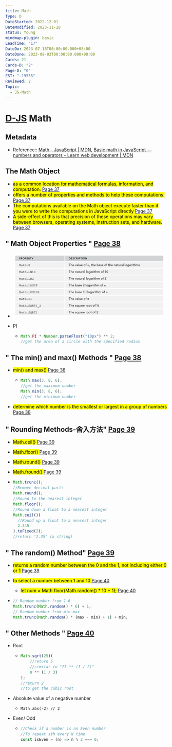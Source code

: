```yaml
---
title: Math
Type: D
DateStarted: 2022-12-01
DateModified: 2023-11-28
status: Young
mindmap-plugin: basic
LeadTime: "17"
DateDo: 2023-07-18T00:00:00.000+08:00
DateDone: 2023-08-03T00:00:00.000+08:00
Cards: 21
Cards-D: "2"
Page-D: "0"
EST: "-19555"
Reviewed: 2
Topic:
  - JS-Math
---
```


# [D-JS](O-JS.md) Math

## Metadata

- Reference:: [Math - JavaScript | MDN](https://developer.mozilla.org/en-US/docs/Web/JavaScript/Reference/Global_Objects/Math), [Basic math in JavaScript — numbers and operators - Learn web development | MDN](https://developer.mozilla.org/en-US/docs/Learn/JavaScript/First_steps/Math)

## The Math Object

- <mark class="hltr-yellow "> as a common location for mathematical formulas, information, and computation. </mark> [Page 37](zotero://open-pdf/library/items/6CRSJHBD?page=37&annotation=VPZPIDZL)
- <mark class="hltr-yellow "> offers a number of properties and methods to help these computations. </mark> [Page 37](zotero://open-pdf/library/items/6CRSJHBD?page=37&annotation=LYTKBR3G)
- <mark class="hltr-yellow "> The computations available on the Math object execute faster than if you were to write the computations in JavaScript directly </mark> [Page 37](zotero://open-pdf/library/items/6CRSJHBD?page=37&annotation=AGTN3RFT)
- <mark class="hltr-yellow "> A side-effect of this is that precision of these operations may vary between browsers, operating systems, instruction sets, and hardware. </mark> [Page 37](zotero://open-pdf/library/items/6CRSJHBD?page=37&annotation=JMXPAXA3)

## " Math Object Properties " [Page 38 ](zotero://open-pdf/library/items/6CRSJHBD?page=38&annotation=DNAZUPG4)

- ![](./z-Assets/C05BasicReferenceTypes-38-x45-y370.png)
- PI

  - ```js
    Math.PI * Number.parseFloat("10px") ** 2;
    //get the area of a circle with the specified radius
    ```

## " The min() and max() Methods " [Page 38 ](zotero://open-pdf/library/items/6CRSJHBD?page=38&annotation=VHB44J9M)

- <mark class="hltr-orange "> min() and max() </mark> [Page 38](zotero://open-pdf/library/items/6CRSJHBD?page=38&annotation=7Y9MS5Q8)

  - ```js
    Math.max(3, 8, 6);
    //get the maximum number
    Math.min(3, 8, 6);
    //get the minimum number
    ```

- <mark class="hltr-yellow "> determine which number is the smallest or largest in a group of numbers </mark> [Page 38](zotero://open-pdf/library/items/6CRSJHBD?page=38&annotation=47GLXH82)

## " Rounding Methods-舍入方法" [Page 39 ](zotero://open-pdf/library/items/6CRSJHBD?page=39&annotation=IU6BVY3Y)

- <mark class="hltr-orange "> Math.ceil() </mark> [Page 39](zotero://open-pdf/library/items/6CRSJHBD?page=39&annotation=S7VVU943)
- <mark class="hltr-orange "> Math.floor() </mark> [Page 39](zotero://open-pdf/library/items/6CRSJHBD?page=39&annotation=69WG8NPL)
- <mark class="hltr-orange "> Math.round() </mark> [Page 39](zotero://open-pdf/library/items/6CRSJHBD?page=39&annotation=L2TGFRM8)
- <mark class="hltr-orange "> Math.fround() </mark> [Page 39](zotero://open-pdf/library/items/6CRSJHBD?page=39&annotation=EDVMSG7H)

- ```js
  Math.trunc();
  //Remove decimal parts
  Math.round();
  //Round to the nearest integer
  Math.floor();
  //Round down a float to a nearest integer
  Math.ceil()(
  	//Round up a float to a nearest integer
  	2.345
  ).toFixed(2);
  //return '2.35' (a string)
  ```

## " The random() Method" [Page 39 ](zotero://open-pdf/library/items/6CRSJHBD?page=39&annotation=GQZ7CPFF)

- <mark class="hltr-yellow "> returns a random number between the 0 and the 1, not including either 0 or 1 </mark> [Page 39](zotero://open-pdf/library/items/6CRSJHBD?page=39&annotation=EB8BY9SH)
- <mark class="hltr-yellow "> to select a number between 1 and 10 </mark> [Page 40](zotero://open-pdf/library/items/6CRSJHBD?page=40&annotation=44DHMKFJ)

  - <mark class="hltr-yellow "> let num = Math.floor(Math.random() \* 10 + 1); </mark> [Page 40](zotero://open-pdf/library/items/6CRSJHBD?page=40&annotation=6NTC2KL2)

- ```js
  // Random number from 1-6
  Math.trunc(Math.random() * 6) + 1;
  // Random number from min-max
  Math.trunc(Math.random() * (max - min) + 1) + min;
  ```

## " Other Methods " [Page 40 ](zotero://open-pdf/library/items/6CRSJHBD?page=40&annotation=B889WBT4)

- Root

  - ```js
    Math.sqrt(25)(
    	//return 5
    	//similar to "25 ** (1 / 2)"
    	8 ** (1 / 3)
    );
    //return 2
    //to get the cubic root
    ```

- Absolute value of a negative number

  - ```JS
    Math.abs(-2) // 2
    ```

- Even/ Odd

  - ```js
    //Check if a number is an Even number
    //To repeat sth every N time
    const isEven = (n) => n % 2 === 0;
    ```
